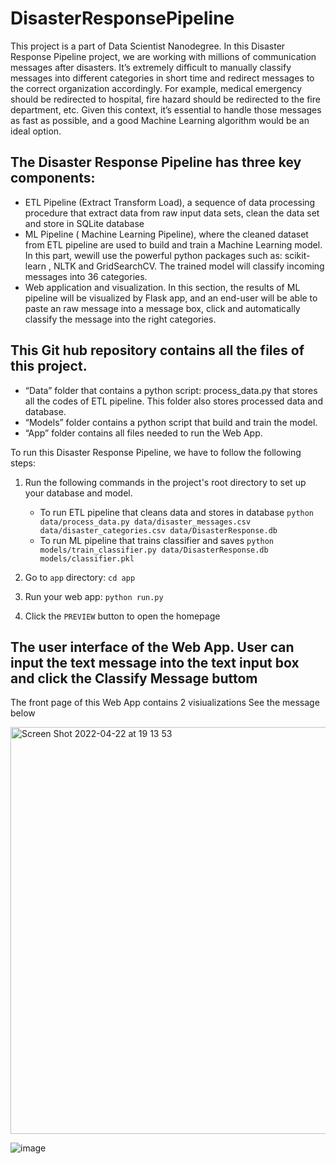 # DisasterResponsePipeline


This project is a part of Data Scientist Nanodegree. In this Disaster Response Pipeline project, we are working with millions of communication messages after disasters. It’s extremely difficult to manually classify messages into different categories in short time and redirect messages to the correct organization accordingly. For example, medical emergency should be redirected to hospital, fire hazard should be redirected to the fire department, etc. Given this context, it’s essential to handle those messages as fast as possible, and a good Machine Learning algorithm would be an ideal option. 

## The Disaster Response Pipeline has three key components: 

* ETL Pipeline (Extract Transform Load), a sequence of data processing procedure that extract data from raw input data sets, clean the data set and store in SQLite database
* ML Pipeline ( Machine Learning Pipeline), where the cleaned dataset from ETL pipeline are used to build and train a Machine Learning model. In this part, wewill use the powerful python packages such as: scikit-learn , NLTK and GridSearchCV.  The trained model will classify incoming messages into 36 categories. 
* Web application and visualization. In this section, the results of ML pipeline will be visualized by Flask app, and an end-user will be able to paste an raw message into a message box, click and automatically classify the message into the right categories. 

## This Git hub repository contains all the files of this project. 

* “Data” folder that contains a python script: process_data.py that stores all the codes of ETL pipeline. This folder also stores processed data and database.
* “Models” folder contains a python script that build and train the model.
* “App” folder contains all files needed to run the Web App. 

To run this Disaster Response Pipeline, we have to follow the following steps:

1. Run the following commands in the project's root directory to set up your database and model.

    - To run ETL pipeline that cleans data and stores in database
        `python data/process_data.py data/disaster_messages.csv data/disaster_categories.csv data/DisasterResponse.db`
    - To run ML pipeline that trains classifier and saves
        `python models/train_classifier.py data/DisasterResponse.db models/classifier.pkl`

2. Go to `app` directory: `cd app`

3. Run your web app: `python run.py`

4. Click the `PREVIEW` button to open the homepage

## The user interface of the Web App. User can input the text message into the text input box and click the Classify Message buttom

The front page of this Web App contains 2 visiualizations
See the message below


<img width="651" alt="Screen Shot 2022-04-22 at 19 13 53" src="https://user-images.githubusercontent.com/6179435/164933837-5213651c-32a8-4f68-9230-c3350c5c5946.png">


![image](https://user-images.githubusercontent.com/6179435/164890438-bc58bf48-3cf5-4bc9-bc3a-84dff686aed7.png)
